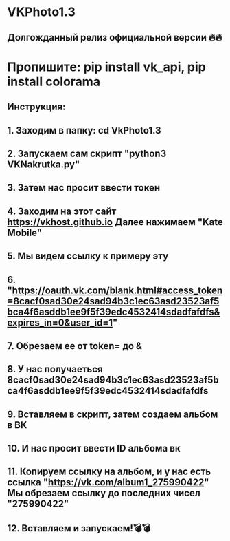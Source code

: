 # VKPhoto1.3

## Долгожданный релиз официальной версии 🔥🔥

# Пропишите: pip install vk_api, pip install colorama

## Инструкция:

## 1. Заходим в папку: cd VkPhoto1.3
## 2. Запускаем сам скрипт "python3 VKNakrutka.py"
## 3. Затем нас просит ввести токен
## 4. Заходим на этот сайт https://vkhost.github.io Далее нажимаем "Kate Mobile"
## 5. Мы видем ссылку к примеру эту
## 6. "https://oauth.vk.com/blank.html#access_token=8cacf0sad30e24sad94b3c1ec63asd23523af5bca4f6asddb1ee9f5f39edc4532414sdadfafdfs&expires_in=0&user_id=1"
## 7. Обрезаем ее от token= до &
## 8. У нас получаеться 8cacf0sad30e24sad94b3c1ec63asd23523af5bca4f6asddb1ee9f5f39edc4532414sdadfafdfs
## 9. Вставляем в скрипт, затем создаем альбом в ВК
## 10. И нас просит ввести ID альбома вк
## 11. Копируем ссылку на альбом, и у нас есть ссылка "https://vk.com/album1_275990422" Мы обрезаем ссылку до последних чисел "275990422"
## 12. Вставляем и запускаем!💣💣
